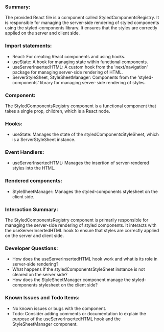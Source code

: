 ### Summary:
The provided React file is a component called StyledComponentsRegistry. It is responsible for managing the server-side rendering of styled components using the styled-components library. It ensures that the styles are correctly applied on the server and client side.

### Import statements:
- React: For creating React components and using hooks.
- useState: A hook for managing state within functional components.
- useServerInsertedHTML: A custom hook from the 'next/navigation' package for managing server-side rendering of HTML.
- ServerStyleSheet, StyleSheetManager: Components from the 'styled-components' library for managing server-side rendering of styles.

### Component:
The StyledComponentsRegistry component is a functional component that takes a single prop, children, which is a React node.

### Hooks:
- useState: Manages the state of the styledComponentsStyleSheet, which is a ServerStyleSheet instance.

### Event Handlers:
- useServerInsertedHTML: Manages the insertion of server-rendered styles into the HTML.

### Rendered components:
- StyleSheetManager: Manages the styled-components stylesheet on the client side.

### Interaction Summary:
The StyledComponentsRegistry component is primarily responsible for managing the server-side rendering of styled components. It interacts with the useServerInsertedHTML hook to ensure that styles are correctly applied on the server and client side.

### Developer Questions:
- How does the useServerInsertedHTML hook work and what is its role in server-side rendering?
- What happens if the styledComponentsStyleSheet instance is not cleared on the server side?
- How does the StyleSheetManager component manage the styled-components stylesheet on the client side?

### Known Issues and Todo Items:
- No known issues or bugs with the component.
- Todo: Consider adding comments or documentation to explain the purpose of the useServerInsertedHTML hook and the StyleSheetManager component.